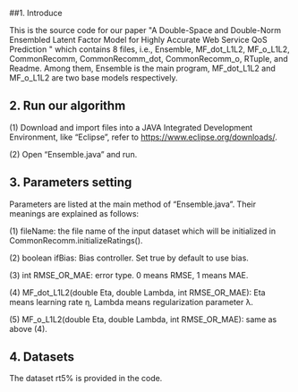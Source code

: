 ##1. Introduce

This is the source code for our paper "A Double-Space and Double-Norm Ensembled Latent Factor
Model for Highly Accurate Web Service QoS Prediction " which contains 8 files, i.e., Ensemble, MF_dot_L1L2, MF_o_L1L2, CommonRecomm, CommonRecomm_dot, CommonRecomm_o, RTuple, and Readme. Among them, Ensemble is the main program, MF_dot_L1L2 and MF_o_L1L2 are two base models respectively.

## 2. Run our algorithm

(1) Download and import files into a JAVA Integrated Development Environment, like “Eclipse”, refer to https://www.eclipse.org/downloads/.

(2) Open “Ensemble.java” and run.

## 3. Parameters setting

Parameters are listed at the main method of “Ensemble.java”. Their meanings are explained as follows:

(1) fileName: the file name of the input dataset which will be initialized in CommonRecomm.initializeRatings().

(2) boolean ifBias: Bias controller. Set true by default to use bias.

(3) int RMSE_OR_MAE: error type. 0 means RMSE, 1 means MAE.

(4) MF_dot_L1L2(double Eta, double Lambda, int RMSE_OR_MAE): Eta means learning rate η, Lambda means regularization parameter λ.

(5) MF_o_L1L2(double Eta, double Lambda, int RMSE_OR_MAE): same as above (4).

## 4. Datasets

The dataset rt5% is provided in the code.

